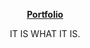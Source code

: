 <p align="center">
  <a href="https://sukhjitsingh.me" target="_blank"><strong>Portfolio</strong></a>
  <p align="center">
  IT IS WHAT IT IS.
  </p>

</p>
